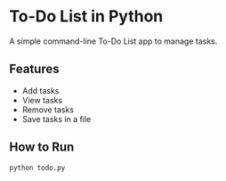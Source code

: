 # To-Do List in Python  
A simple command-line To-Do List app to manage tasks.  

## Features  
- Add tasks  
- View tasks  
- Remove tasks  
- Save tasks in a file  

## How to Run  
```bash
python todo.py
